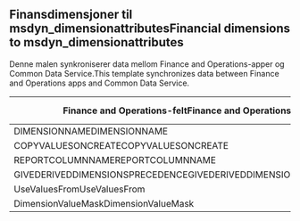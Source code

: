 ## <a name="financial-dimensions-to-msdyn_dimensionattributes"></a><span data-ttu-id="a03bc-101">Finansdimensjoner til msdyn_dimensionattributes</span><span class="sxs-lookup"><span data-stu-id="a03bc-101">Financial dimensions to msdyn_dimensionattributes</span></span>

<span data-ttu-id="a03bc-102">Denne malen synkroniserer data mellom Finance and Operations-apper og Common Data Service.</span><span class="sxs-lookup"><span data-stu-id="a03bc-102">This template synchronizes data between Finance and Operations apps and Common Data Service.</span></span>

<span data-ttu-id="a03bc-103">Finance and Operations-felt</span><span class="sxs-lookup"><span data-stu-id="a03bc-103">Finance and Operations field</span></span> | <span data-ttu-id="a03bc-104">Tilordningstype</span><span class="sxs-lookup"><span data-stu-id="a03bc-104">Map type</span></span> | <span data-ttu-id="a03bc-105">Annet Dynamics 365-felt</span><span class="sxs-lookup"><span data-stu-id="a03bc-105">Other Dynamics 365 field</span></span> | <span data-ttu-id="a03bc-106">Standardverdi</span><span class="sxs-lookup"><span data-stu-id="a03bc-106">Default value</span></span>
---|---|---|---
<span data-ttu-id="a03bc-107">DIMENSIONNAME</span><span class="sxs-lookup"><span data-stu-id="a03bc-107">DIMENSIONNAME</span></span> | = | <span data-ttu-id="a03bc-108">msdyn_dimensionname</span><span class="sxs-lookup"><span data-stu-id="a03bc-108">msdyn_dimensionname</span></span> | 
<span data-ttu-id="a03bc-109">COPYVALUESONCREATE</span><span class="sxs-lookup"><span data-stu-id="a03bc-109">COPYVALUESONCREATE</span></span> | >< | <span data-ttu-id="a03bc-110">msdyn_copyvaluesoncreate</span><span class="sxs-lookup"><span data-stu-id="a03bc-110">msdyn_copyvaluesoncreate</span></span> | 
<span data-ttu-id="a03bc-111">REPORTCOLUMNNAME</span><span class="sxs-lookup"><span data-stu-id="a03bc-111">REPORTCOLUMNNAME</span></span> | = | <span data-ttu-id="a03bc-112">msdyn_reportcolumnname</span><span class="sxs-lookup"><span data-stu-id="a03bc-112">msdyn_reportcolumnname</span></span> | 
<span data-ttu-id="a03bc-113">GIVEDERIVEDDIMENSIONSPRECEDENCE</span><span class="sxs-lookup"><span data-stu-id="a03bc-113">GIVEDERIVEDDIMENSIONSPRECEDENCE</span></span> | >< | <span data-ttu-id="a03bc-114">msdyn_givederiveddimensionsprecedence</span><span class="sxs-lookup"><span data-stu-id="a03bc-114">msdyn_givederiveddimensionsprecedence</span></span> | 
<span data-ttu-id="a03bc-115">UseValuesFrom</span><span class="sxs-lookup"><span data-stu-id="a03bc-115">UseValuesFrom</span></span> | = | <span data-ttu-id="a03bc-116">msdyn_usevaluesfrom</span><span class="sxs-lookup"><span data-stu-id="a03bc-116">msdyn_usevaluesfrom</span></span> | 
<span data-ttu-id="a03bc-117">DimensionValueMask</span><span class="sxs-lookup"><span data-stu-id="a03bc-117">DimensionValueMask</span></span> | = | <span data-ttu-id="a03bc-118">msdyn_dimensionvaluemask</span><span class="sxs-lookup"><span data-stu-id="a03bc-118">msdyn_dimensionvaluemask</span></span> | 
